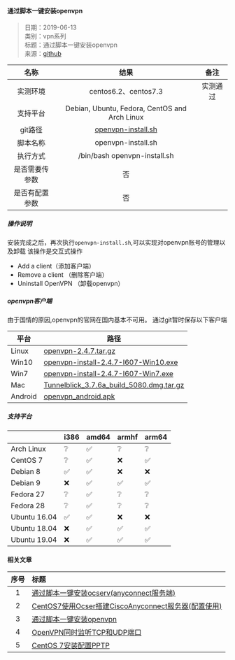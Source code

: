 #### 通过脚本一键安装openvpn 

>  日期：2019-06-13    
>  类别：vpn系列     
>  标题：通过脚本一键安装openvpn       
>  来源：[github](https://github.com/angristan/openvpn-install)

| 名称      |     结果 |   备注   |
| :------: | :------:| :------: |
| 实测环境    |   centos6.2、centos7.3 |  实测通过  |
| 支持平台    |   Debian, Ubuntu, Fedora, CentOS and Arch Linux |    |
| git路径    |   [openvpn-install.sh](https://gitee.com/lookingdreamer/SPPPOTools/raw/master/centos/vpn/openvpn/openvpn-install.sh)  |    |
| 脚本名称    |   openvpn-install.sh  |    |
| 执行方式    |   /bin/bash openvpn-install.sh  |    |
| 是否需要传参数    |   否  |    |
| 是否有配置参数    |   否  |    |


##### 操作说明
安装完成之后，再次执行`openvpn-install.sh`,可以实现对openvpn账号的管理以及卸载
该操作是交互式操作

- Add a client（添加客户端）
- Remove a client （删除客户端）
- Uninstall OpenVPN （卸载openvpn）

##### openvpn客户端
由于国情的原因,openvpn的官网在国内基本不可用。
通过git暂时保存以下客户端

|    平台          | 路径  | 
| ------------ | ---- | 
|  Linux  |   [openvpn-2.4.7.tar.gz](https://gitee.com/lookingdreamer/SPPPOTools/raw/master/centos/vpn/openvpn/client/openvpn-2.4.7.tar.gz)  |  
|  Win10  |   [openvpn-install-2.4.7-I607-Win10.exe](https://gitee.com/lookingdreamer/SPPPOTools/raw/master/centos/vpn/openvpn/client/openvpn-install-2.4.7-I607-Win10.exe)  |  
|  Win7  |   [openvpn-install-2.4.7-I607-Win7.exe](https://gitee.com/lookingdreamer/SPPPOTools/raw/master/centos/vpn/openvpn/client/openvpn-install-2.4.7-I607-Win7.exe)  |  
|  Mac  |   [Tunnelblick_3.7.6a_build_5080.dmg.tar.gz](https://gitee.com/lookingdreamer/SPPPOTools/raw/master/centos/vpn/openvpn/client/Tunnelblick_3.7.6a_build_5080.dmg.tar.gz)  |  
|  Android  |   [openvpn_android.apk](https://gitee.com/lookingdreamer/SPPPOTools/raw/master/centos/vpn/openvpn/client/openvpn_v3.0.5_apkpure.com.apk)  |  

##### 支持平台

|              | i386 | amd64 | armhf | arm64 |
| ------------ | ---- | ----- | ----- | ----- |
|  Arch Linux  |   ❔  |  ✅  |   ❔   |   ❔  |
|   CentOS 7   |   ❔  |  ✅  |   ❌   |   ✅  |
|   Debian 8   |   ✅  |  ✅  |   ❌   |   ❌  |
|   Debian 9   |   ❌  |  ✅  |   ✅   |   ✅  |
|   Fedora 27  |   ❔  |  ✅  |   ❔   |   ❔  |
|   Fedora 28  |   ❔  |  ✅  |   ❔   |   ❔  |
| Ubuntu 16.04 |   ✅  |  ✅  |   ❌   |   ❌  |
| Ubuntu 18.04 |   ❌  |  ✅  |   ✅   |   ✅  |
| Ubuntu 19.04 |   ❌  |  ✅  |   ✅   |   ✅  |

#### 相关文章
| 序号 | 标题 |
| :--------: | :------ |
| 1 | [通过脚本一键安装ocserv(anyconnect服务端)](https://www.pvcreate.com/index.php/archives/193/) |
| 2 | [CentOS7使用Ocser搭建CiscoAnyconnect服务器(配置使用)](https://www.pvcreate.com/index.php/archives/195/) |
| 3 | [通过脚本一键安装openvpn](https://www.pvcreate.com/index.php/archives/194/) |
| 4 | [OpenVPN同时监听TCP和UDP端口](https://www.pvcreate.com/index.php/archives/196/) |
| 5 | [CentOS 7安装配置PPTP](https://www.pvcreate.com/index.php/archives/197/) |

